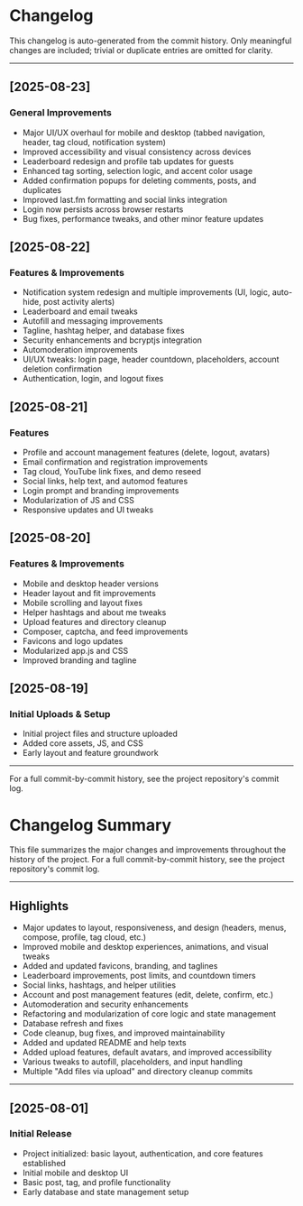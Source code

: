 
# Changelog

This changelog is auto-generated from the commit history. Only meaningful changes are included; trivial or duplicate entries are omitted for clarity.

---


## [2025-08-23]
### General Improvements
- Major UI/UX overhaul for mobile and desktop (tabbed navigation, header, tag cloud, notification system)
- Improved accessibility and visual consistency across devices
- Leaderboard redesign and profile tab updates for guests
- Enhanced tag sorting, selection logic, and accent color usage
- Added confirmation popups for deleting comments, posts, and duplicates
- Improved last.fm formatting and social links integration
- Login now persists across browser restarts
- Bug fixes, performance tweaks, and other minor feature updates

## [2025-08-22]
### Features & Improvements
- Notification system redesign and multiple improvements (UI, logic, auto-hide, post activity alerts)
- Leaderboard and email tweaks
- Autofill and messaging improvements
- Tagline, hashtag helper, and database fixes
- Security enhancements and bcryptjs integration
- Automoderation improvements
- UI/UX tweaks: login page, header countdown, placeholders, account deletion confirmation
- Authentication, login, and logout fixes

## [2025-08-21]
### Features
- Profile and account management features (delete, logout, avatars)
- Email confirmation and registration improvements
- Tag cloud, YouTube link fixes, and demo reseed
- Social links, help text, and automod features
- Login prompt and branding improvements
- Modularization of JS and CSS
- Responsive updates and UI tweaks

## [2025-08-20]
### Features & Improvements
- Mobile and desktop header versions
- Header layout and fit improvements
- Mobile scrolling and layout fixes
- Helper hashtags and about me tweaks
- Upload features and directory cleanup
- Composer, captcha, and feed improvements
- Favicons and logo updates
- Modularized app.js and CSS
- Improved branding and tagline

## [2025-08-19]
### Initial Uploads & Setup
- Initial project files and structure uploaded
- Added core assets, JS, and CSS
- Early layout and feature groundwork

---

For a full commit-by-commit history, see the project repository's commit log.


# Changelog Summary

This file summarizes the major changes and improvements throughout the history of the project. For a full commit-by-commit history, see the project repository's commit log.

---

## Highlights
- Major updates to layout, responsiveness, and design (headers, menus, compose, profile, tag cloud, etc.)
- Improved mobile and desktop experiences, animations, and visual tweaks
- Added and updated favicons, branding, and taglines
- Leaderboard improvements, post limits, and countdown timers
- Social links, hashtags, and helper utilities
- Account and post management features (edit, delete, confirm, etc.)
- Automoderation and security enhancements
- Refactoring and modularization of core logic and state management
- Database refresh and fixes
- Code cleanup, bug fixes, and improved maintainability
- Added and updated README and help texts
- Added upload features, default avatars, and improved accessibility
- Various tweaks to autofill, placeholders, and input handling
- Multiple "Add files via upload" and directory cleanup commits

---

## [2025-08-01]
### Initial Release
- Project initialized: basic layout, authentication, and core features established
- Initial mobile and desktop UI
- Basic post, tag, and profile functionality
- Early database and state management setup


